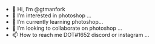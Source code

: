 - 👋 Hi, I’m @gtmanfork
- 👀 I’m interested in photoshop ...
- 🌱 I’m currently learning photoshop...
- 💞️ I’m looking to collaborate on photoshop ...
- 📫 How to reach me DOT#1652 discord or  instagram ...

<!---
gtmanfork/gtmanfork is a ✨ special ✨ repository because its `README.md` (this file) appears on your GitHub profile.
You can click the Preview link to take a look at your changes.
--->
